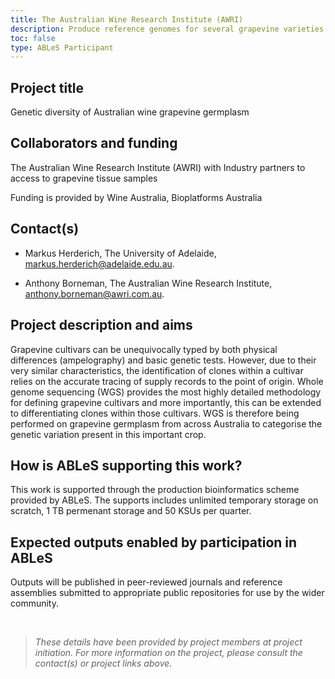 ```yaml
---
title: The Australian Wine Research Institute (AWRI)
description: Produce reference genomes for several grapevine varieties and to provide these as foundational datasets for further work.
toc: false
type: ABLeS Participant
---
```


## Project title
Genetic diversity of Australian wine grapevine germplasm

## Collaborators and funding

The Australian Wine Research Institute (AWRI) with Industry partners to access to grapevine tissue samples

Funding is provided by Wine Australia, Bioplatforms Australia

## Contact(s)

- Markus Herderich, The University of Adelaide, <markus.herderich@adelaide.edu.au>.

- Anthony Borneman, The Australian Wine Research Institute, <anthony.borneman@awri.com.au>.

## Project description and aims

Grapevine cultivars can be unequivocally typed by both physical differences (ampelography)
and basic genetic tests. However, due to their very similar characteristics, the identification
of clones within a cultivar relies on the accurate tracing of supply records to the point of
origin. Whole genome sequencing (WGS) provides the most highly detailed methodology for
defining grapevine cultivars and more importantly, this can be extended to differentiating
clones within those cultivars. WGS is therefore being performed on grapevine germplasm
from across Australia to categorise the genetic variation present in this important crop.


## How is ABLeS supporting this work?

This work is supported through the production bioinformatics scheme provided by ABLeS. The supports includes unlimited temporary storage on scratch, 1 TB permenant storage and 50 KSUs per quarter.


## Expected outputs enabled by participation in ABLeS

Outputs will be published in peer-reviewed journals and reference assemblies submitted to
appropriate public repositories for use by the wider community.

<br/>

> *These details have been provided by project members at project initiation. For more information on the project, please consult the contact(s) or project links above.*
